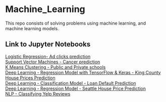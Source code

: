# Machine_Learning
This repo consists of solving problems using machine learning, and machine learning models.

## Link to Jupyter Notebooks
[Logistic Regression- Ad clicks prediction](https://datalore.jetbrains.com/notebook/vk4OBtbBjjxxbom1Vcwq7i/vLJDFrGG8bYYLR6Gc6AKHs)
<br>
[Support Vector Machines - Cancer prediction](https://datalore.jetbrains.com/notebook/vk4OBtbBjjxxbom1Vcwq7i/SAlPZOEztBKmj8PVYGWUlu)
<br>
[K Means Clustering - Public and Private schools](https://datalore.jetbrains.com/notebook/vk4OBtbBjjxxbom1Vcwq7i/vXhYtd7HufaGR3v2vZsA7I)
<br>
[Deep Learning - Regression Model with TensorFlow & Keras - King County House Prices Prediction](https://datalore.jetbrains.com/notebook/vk4OBtbBjjxxbom1Vcwq7i/jXYpvIX02wRFW1FgjI3fAW)
<br>
[Deep Learning - Classification Model - Loan Default Prediction](https://colab.research.google.com/drive/1jxqdWVxfV7sJvTkzGTcOIVfW0PzaZ7VG?usp=sharing)
<br>
[Deep Learning - Regression Model - Seattle House Price Prediction](https://datalore.jetbrains.com/notebook/vk4OBtbBjjxxbom1Vcwq7i/jXYpvIX02wRFW1FgjI3fAW)
<br>
[NLP - Classifying Yelp Reviews](https://datalore.jetbrains.com/notebook/vk4OBtbBjjxxbom1Vcwq7i/z6804XQvMVCWACdQC3b72e)
